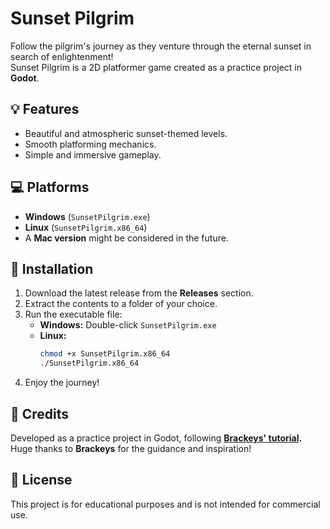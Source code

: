 # **Sunset Pilgrim**

Follow the pilgrim's journey as they venture through the eternal sunset in search of enlightenment!  
Sunset Pilgrim is a 2D platformer game created as a practice project in **Godot**.

## 💡 **Features**
- Beautiful and atmospheric sunset-themed levels.
- Smooth platforming mechanics.
- Simple and immersive gameplay.

## 💻 **Platforms**
- **Windows** (`SunsetPilgrim.exe`)
- **Linux** (`SunsetPilgrim.x86_64`)  
- A **Mac version** might be considered in the future.

## 🚀 **Installation**
1. Download the latest release from the **Releases** section.  
2. Extract the contents to a folder of your choice.  
3. Run the executable file:  
   - **Windows:** Double-click `SunsetPilgrim.exe`  
   - **Linux:**  
     ```bash
     chmod +x SunsetPilgrim.x86_64
     ./SunsetPilgrim.x86_64
     ```
4. Enjoy the journey!

## 📝 **Credits**
Developed as a practice project in Godot, following **[Brackeys' tutorial](https://www.youtube.com/watch?v=LOhfqjmasi0).** 
Huge thanks to **Brackeys** for the guidance and inspiration!


## 📜 **License**
This project is for educational purposes and is not intended for commercial use.
